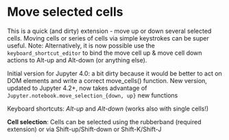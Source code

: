 # Move selected cells

This is a quick (and dirty) extension - move up or down several selected cell*s*. Moving cells or series of cells via simple keystrokes can be super useful. 
Note: Alternatively, it is now possible use the `keyboard_shortcut_editor` to bind the move cell up & move cell down actions to Alt-up and Alt-down (or anything else).

Initial version for Jupyter 4.0: a bit dirty because it would be better to act on DOM elements and write a correct move_cells() function. New version, updated to Jupyter 4.2+, now takes advantage of `Jupyter.notebook.move_selection_{down, up}` new functions


Keyboard shortcuts: *Alt-up* and *Alt-down* (works also with single cells!)

**Cell selection**: Cells can be selected using the rubberband (required extension) or via Shift-up/Shift-down or Shift-K/Shift-J
